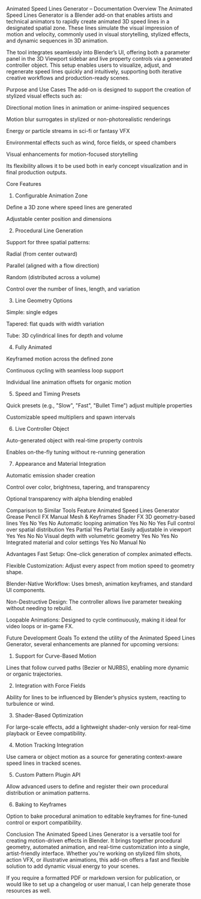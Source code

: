 Animated Speed Lines Generator – Documentation
Overview
The Animated Speed Lines Generator is a Blender add-on that enables artists and technical animators to rapidly create animated 3D speed lines in a designated spatial zone. These lines simulate the visual impression of motion and velocity, commonly used in visual storytelling, stylized effects, and dynamic sequences in 3D animation.

The tool integrates seamlessly into Blender’s UI, offering both a parameter panel in the 3D Viewport sidebar and live property controls via a generated controller object. This setup enables users to visualize, adjust, and regenerate speed lines quickly and intuitively, supporting both iterative creative workflows and production-ready scenes.

Purpose and Use Cases
The add-on is designed to support the creation of stylized visual effects such as:

Directional motion lines in animation or anime-inspired sequences

Motion blur surrogates in stylized or non-photorealistic renderings

Energy or particle streams in sci-fi or fantasy VFX

Environmental effects such as wind, force fields, or speed chambers

Visual enhancements for motion-focused storytelling

Its flexibility allows it to be used both in early concept visualization and in final production outputs.

Core Features
1. Configurable Animation Zone

Define a 3D zone where speed lines are generated

Adjustable center position and dimensions

2. Procedural Line Generation

Support for three spatial patterns:

Radial (from center outward)

Parallel (aligned with a flow direction)

Random (distributed across a volume)

Control over the number of lines, length, and variation

3. Line Geometry Options

Simple: single edges

Tapered: flat quads with width variation

Tube: 3D cylindrical lines for depth and volume

4. Fully Animated

Keyframed motion across the defined zone

Continuous cycling with seamless loop support

Individual line animation offsets for organic motion

5. Speed and Timing Presets

Quick presets (e.g., "Slow", "Fast", "Bullet Time") adjust multiple properties

Customizable speed multipliers and spawn intervals

6. Live Controller Object

Auto-generated object with real-time property controls

Enables on-the-fly tuning without re-running generation

7. Appearance and Material Integration

Automatic emission shader creation

Control over color, brightness, tapering, and transparency

Optional transparency with alpha blending enabled

Comparison to Similar Tools
Feature	Animated Speed Lines Generator	Grease Pencil FX	Manual Mesh & Keyframes	Shader FX
3D geometry-based lines	Yes	No	Yes	No
Automatic looping animation	Yes	No	No	Yes
Full control over spatial distribution	Yes	Partial	Yes	Partial
Easily adjustable in viewport	Yes	Yes	No	No
Visual depth with volumetric geometry	Yes	No	Yes	No
Integrated material and color settings	Yes	No	Manual	No

Advantages
Fast Setup: One-click generation of complex animated effects.

Flexible Customization: Adjust every aspect from motion speed to geometry shape.

Blender-Native Workflow: Uses bmesh, animation keyframes, and standard UI components.

Non-Destructive Design: The controller allows live parameter tweaking without needing to rebuild.

Loopable Animations: Designed to cycle continuously, making it ideal for video loops or in-game FX.

Future Development Goals
To extend the utility of the Animated Speed Lines Generator, several enhancements are planned for upcoming versions:

1. Support for Curve-Based Motion

Lines that follow curved paths (Bezier or NURBS), enabling more dynamic or organic trajectories.

2. Integration with Force Fields

Ability for lines to be influenced by Blender’s physics system, reacting to turbulence or wind.

3. Shader-Based Optimization

For large-scale effects, add a lightweight shader-only version for real-time playback or Eevee compatibility.

4. Motion Tracking Integration

Use camera or object motion as a source for generating context-aware speed lines in tracked scenes.

5. Custom Pattern Plugin API

Allow advanced users to define and register their own procedural distribution or animation patterns.

6. Baking to Keyframes

Option to bake procedural animation to editable keyframes for fine-tuned control or export compatibility.

Conclusion
The Animated Speed Lines Generator is a versatile tool for creating motion-driven effects in Blender. It brings together procedural geometry, automated animation, and real-time customization into a single, artist-friendly interface. Whether you're working on stylized film shots, action VFX, or illustrative animations, this add-on offers a fast and flexible solution to add dynamic visual energy to your scenes.

If you require a formatted PDF or markdown version for publication, or would like to set up a changelog or user manual, I can help generate those resources as well.

